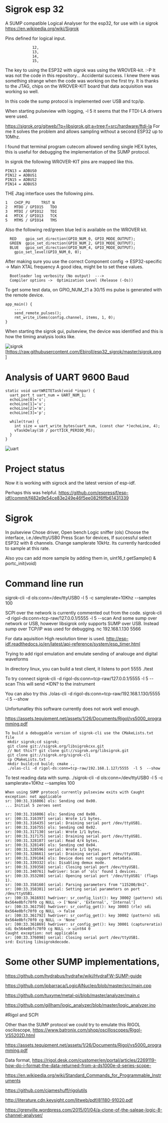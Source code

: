 # Sigrok esp 32 

A SUMP compatible Logical Analyser for the esp32, for use with i.e sigrok
https://en.wikipedia.org/wiki/Sigrok

Pins defined for logical input.

```
            12,
            13,
            14,
            15,
```

The key to using the ESP32 with sigrok was using the WROVER-kit. :-P
It was not the code in this repository... Accidental success. 
I knew there was something strange when the code was working on the first try. It is thanks to the JTAG, chips on the WROVER-KIT board that data acquisition was working so well.

In this code the sump protocol is implemented over USB and tcp/ip. 

When starting pulseview with logging,  -l 5 it seems that the FTDI-LA drivers were used.

https://sigrok.org/gitweb/?p=libsigrok.git;a=tree;f=src/hardware/ftdi-la
For me it solves the problem and allows sampling without a second ESP32 up to 10Mhz.

I found that terminal program cutecom allowed sending single HEX bytes, this is useful for debugging the implementation of the SUMP protocol.


In sigrok the following WROVER-KIT pins are mapped like this.
```
PIN13 = ADBUS0
PIN12 = ADBUS1
PIN15 = ADBUS2
PIN14 = ADBUS3
```


THE Jtag interface uses the following pins.
```
1 	CHIP_PU 	TRST_N
2 	MTDO / GPIO15 	TDO
3 	MTDI / GPIO12 	TDI
4 	MTCK / GPIO13 	TCK
5 	MTMS / GPIO14 	TMS
```


Also the following red/green blue led is available on the WROVER kit.
```
  RED    gpio_set_direction(GPIO_NUM_0, GPIO_MODE_OUTPUT);
  GREEN  gpio_set_direction(GPIO_NUM_2, GPIO_MODE_OUTPUT);
  BLUE   gpio_set_direction(GPIO_NUM_4, GPIO_MODE_OUTPUT);
	gpio_set_level(GPIO_NUM_0, 0);
```


After making sure you use the correct Component config → 
ESP32-specific -> Main XTAL frequency
A good idea, might be to set these values.
```
  Bootloader log verbosity (No output)  --->    
  Compiler options ->  Optimization Level (Release (-Os)) 
```


To get some test data, on GPIO_NUM_21 a 30/15 ms pulse is generated with the remote device.
```
app_main() {
    ...
    send_remote_pulses();
    rmt_write_items(config.channel, items, 1, 0);
}
```
When starting the sigrok gui, pulseview, the device was identified and this is how the timing analysis looks like.

![sigrok](sigrok.png)
[https://raw.githubusercontent.com/Ebiroll/esp32_sigrok/master/sigrok.png ]

# Analysis of UART 9600 Baud
```
static void uartWRITETask(void *inpar) {
  uart_port_t uart_num = UART_NUM_1;    
  echoLine[0]='s';
  echoLine[1]='u';
  echoLine[2]='m';
  echoLine[3]='p';

  while(true) {
    int size = uart_write_bytes(uart_num, (const char *)echoLine, 4);
    vTaskDelay(10 / portTICK_PERIOD_MS);
  }
}
```
![uart](uart.png)

# Project status
Now it is working with sigrock and the latest version of esp-idf.

Perhaps this was helpful.
https://github.com/espressif/esp-idf/commit/f482e9e54ce83e249e46f5ee082f6ffb61431339

# Sigrok
In pulseview
Chose driver, Open bench Logic sniffer (ols)
Choose the interface, i.e./dev/ttyUSB0
Press Scan for devices,
If successful select ESP32 with 8 channels.
Change samplerate 10kHz. Its currently hardcoded to sample at this rate.

Also you can add more sample by adding them in,
uint16_t getSample() &  portc_init(void)

# Command line run
sigrok-cli -d ols:conn=/dev/ttyUSB0 -l 5  -c samplerate=10Khz --samples 100


SCPI over the network is currently commented out from the code.
sigrok-cli -d rigol-ds:conn=tcp-raw/127.0.0.1/5555  -l 5 --scan
And some sump over network or USB, however libsigrok only supports SUMP over USB.
Instead sump over TCP/IP was used for debugging.
nc 192.168.1.130 5566

For data aquisition High resolution timer is used.
http://esp-idf.readthedocs.io/en/latest/api-reference/system/esp_timer.html

Trying to  add rigol emulation and emulate sending of analouge and digital waveforms

In directory linux, you can build a test client, it listens to port 5555
./test

To try connect 
 sigrok-cli -d rigol-ds:conn=tcp-raw/127.0.0.1/5555  -l 5 --scan
This will send *IDN? to the instrument

You can also try this 
./olas-cli -d rigol-ds:conn=tcp-raw/192.168.1.130/5555  -l 5  --show

Unfortunatley this software currently does not work well enough.


https://assets.tequipment.net/assets/1/26/Documents/Rigol/vs5000_programming.pdf

```
To build a debuggable version of sigrok-cli use the CMakeLists.txt file
 mkdir sigrok;cd sigrok;
 git clone git://sigrok.org/libsigrokcxx.git
 // Not this?? git clone git://sigrok.org/libsigrok.git
 git clone git://sigrok.org/sigrok-cli
 cp CMakeLists.txt .
 mkdir build;cd build; cmake ..
 ./olas-cli -d rigol-ds:conn=tcp-raw/192.168.1.127/5555  -l 5  --show
```

To test reading data with sump.
./sigrok-cli -d ols:conn=/dev/ttyUSB0 -l 5  -c samplerate=10Khz --samples 100

```
When using SUMP protocol currently pulseview exits with Caught exception: not applicable
sr: [00:31.316006] ols: Sending cmd 0x00.
... Initial 5 zeroes sent

sr: [00:31.316006] ols: Sending cmd 0x00.
sr: [00:31.316397] serial: Wrote 1/1 bytes.
sr: [00:31.316435] serial: Draining serial port /dev/ttyUSB1.
sr: [00:31.316755] ols: Sending cmd 0x02.
sr: [00:31.317130] serial: Wrote 1/1 bytes.
sr: [00:31.317175] serial: Draining serial port /dev/ttyUSB1.
sr: [00:31.328107] serial: Read 4/4 bytes.
sr: [00:31.328149] ols: Sending cmd 0x04.
sr: [00:31.328596] serial: Wrote 1/1 bytes.
sr: [00:31.328661] serial: Draining serial port /dev/ttyUSB1.
sr: [00:31.339184] ols: Device does not support metadata.
sr: [00:31.339332] ols: Disabling demux mode.
sr: [00:31.339358] serial: Closing serial port /dev/ttyUSB1.
sr: [00:31.340761] hwdriver: Scan of 'ols' found 1 devices.
sr: [00:33.353208] serial: Opening serial port '/dev/ttyUSB1' (flags 1).
sr: [00:33.358160] serial: Parsing parameters from "115200/8n1".
sr: [00:33.358301] serial: Setting serial parameters on port /dev/ttyUSB1.
sr: [00:33.361693] hwdriver: sr_config_list(): key 30002 (pattern) sdi 0x564e0bfc70f0 cg NULL -> ['None', 'External', 'Internal']
sr: [00:33.361750] hwdriver: sr_config_get(): key 30003 (rle) sdi 0x564e0bfc70f0 cg NULL -> false
sr: [00:33.361792] hwdriver: sr_config_get(): key 30002 (pattern) sdi 0x564e0bfc70f0 cg NULL -> 'None'
sr: [00:33.361869] hwdriver: sr_config_get(): key 30001 (captureratio) sdi 0x564e0bfc70f0 cg NULL -> uint64 0
Caught exception: not applicable
sr: [00:33.376098] serial: Closing serial port /dev/ttyUSB1.
srd: Exiting libsigrokdecode.
```


# Some other SUMP implementations,

https://github.com/hydrabus/hydrafw/wiki/HydraFW-SUMP-guide

https://github.com/jpbarraca/LogicAlNucleo/blob/master/src/main.cpp

https://github.com/tuxyme/metal-pi/blob/master/analyzer/main.c


https://github.com/gillham/logic_analyzer/blob/master/logic_analyzer.ino

#Rigol and SCPI

Other than the SUMP protocol we could try to emulate this RIGOL osciloscope,
https://www.batronix.com/shop/oscilloscopes/Rigol-VS5202D.html


https://assets.tequipment.net/assets/1/26/Documents/Rigol/vs5000_programming.pdf


Data format,
https://rigol.desk.com/customer/en/portal/articles/2269119-how-do-i-format-the-data-returned-from-a-ds1000e-d-series-scope-

https://en.wikipedia.org/wiki/Standard_Commands_for_Programmable_Instruments

https://github.com/cjameshuff/rigolutils

http://literature.cdn.keysight.com/litweb/pdf/81180-91020.pdf

https://grenville.wordpress.com/2015/01/04/a-clone-of-the-saleae-logic-8-channel-analyser/

